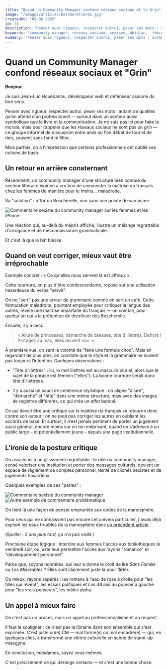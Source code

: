 ```yaml
---
title: "Quand un Community Manager confond réseaux sociaux et le Grin"
image: "/images/articles/bescherelle/01.jpg"
createdAt: "05-06-2025"
id: 14
description: "Penser avec rigueur, respecter autrui, peser ses mots : autant de qualités qu’on attend d’un professionnel — surtout dans un secteur aussi symbolique que le livre et la communication. Je ne suis pas ici pour faire la morale, mais pour rappeler que les réseaux sociaux ne sont pas un grin — ce groupe informel de discussion entre amis où l'on débat de tout et de rien, souvent sans fond ni filtre. Mais parfois, on a l'impression que certains professionnels ont oublié ces notions de base."
keywords: "community manager, réseaux sociaux, sexisme, Abidjan,  féminisme, critique sociale"
summary: "Penser avec rigueur, respecter autrui, peser ses mots : autant de qualités qu’on attend d’un professionnel — surtout dans un secteur aussi symbolique que le livre et la communication. Je ne suis pas ici pour faire la morale, mais pour rappeler que les réseaux sociaux ne sont pas un grin — ce groupe informel de discussion entre amis où l'on débat de tout et de rien, souvent sans fond ni filtre. Mais parfois, on a l'impression que certains professionnels ont oublié ces notions de base."
---
```


# Quand un Community Manager confond réseaux sociaux et "Grin"

**Bonjour.**

Je suis Jean-Luc Houédanou, développeur web et défenseur assumé du bon sens.

Penser avec rigueur, respecter autrui, peser ses mots : autant de qualités qu’on attend d’un professionnel — surtout dans un secteur aussi symbolique que le livre et la communication. Je ne suis pas ici pour faire la morale, mais pour rappeler que les réseaux sociaux ne sont pas un *grin* — ce groupe informel de discussion entre amis où l'on débat de tout et de rien, souvent sans fond ni filtre.

Mais parfois, on a l'impression que certains professionnels ont oublié ces notions de base.

## Un retour en arrière consternant

Récemment, un community manager d'une structure bien connue du secteur littéraire ivoirien a cru bon de commenter la maîtrise du français chez les femmes de manière pour le moins... maladroite.

Sa "solution" : offrir un Bescherelle, non sans une pointe de sarcasme.

![Commentaire sexiste du community manager sur les femmes et les iPhone](/images/articles/bescherelle/01.jpg)

Une réaction qui, au-delà du mépris affiché, illustre un mélange regrettable d'arrogance et de méconnaissance grammaticale.

Et c'est là que le bât blesse.

## Quand on veut corriger, mieux vaut être irréprochable

Exemple concret : « Ce qu'elles nous servent là est affreux ».

Cette tournure, en plus d'être condescendante, repose sur une utilisation hasardeuse du verbe "servir".

On ne "sert" pas une erreur de grammaire comme on sert un café. Cette formulation maladroite, pourtant employée pour critiquer la langue des autres, révèle une maîtrise imparfaite du français — un comble, pour quelqu'un qui a la prétention de distribuer des Bescherelle.

Ensuite, il y a ceci.

> « Allure de princesses, démarche de déesses, tête d'illettrés. Dehors ! Partagez au max, elles doivent voir. »

À première vue, on sent la volonté de "faire une formule choc". Mais en regardant de plus près, on constate que le style et la grammaire ne suivent pas toujours l’intention. 
Quelques observations :


- "Tête d’illettrés" : ici, le mot illettrés est au masculin pluriel, alors que le sujet de la phrase est féminin ("elles"). La bonne tournure serait donc tête d’illettrées.

- Il y a aussi un souci de cohérence stylistique : on aligne "allure", "démarche" et "tête" dans une même structure, mais avec des images de registres différents, ce qui crée un effet bancal.


Ce qui devait être une critique sur la maîtrise du français se retourne donc contre son auteur : on ne peut pas corriger les autres en oubliant les accords de base. Et surtout, il n’est jamais pertinent de porter un jugement aussi général, encore moins sur un ton méprisant, quand on s’adresse à un public large – et potentiellement jeune – depuis une page institutionnelle.


## L'ironie de la posture critique

On assiste ici à un glissement regrettable : le rôle du community manager, censé valoriser une institution et porter des messages culturels, devient un espace de règlement de comptes personnel, teinté de clichés sexistes et de jugements hasardeux.

Quelques exemples de ses "perles" :

![Commentaire sexiste du community manager](/images/articles/bescherelle/03.jpg)  
![Autre exemple de commentaire problématique](/images/articles/bescherelle/04.jpg)

On tient là une façon de penser empruntée aux codes de la manosphère. 

Pour ceux qui ne connaissent pas encore cet univers particulier, j'avais déjà exploré les eaux troubles de la manosphère dans [un précédent article](https://jeanluchouedanou.blogspot.com/2023/04/ma-plongee-dans-les-eaux-troubles-de-la.html). 

(*Spoiler : 2 ans plus tard, ça n'a pas vieilli.*)

Prochaine étape logique : interdire aux femmes l'accès aux bibliothèques le vendredi soir, ou juste leur permettre l'accès aux rayons "romance" et "développement personnel".  

Parce que, soyons honnêtes, qui leur a donné le droit de lire *Sans Famille* ou *Les Misérables* ? Elles sont clairement juste là pour flirter.

Ou mieux, rayons séparés : les romans à l'eau de rose à droite pour "les filles qui rêvent", les essais politiques et *Les 48 lois du pouvoir* à gauche pour "les vrais penseurs", les mâles alpha.

## Un appel à mieux faire

Ce n'est pas un procès, mais un appel au professionnalisme et au respect.

Il faut le souligner : ce n'est pas la librairie dans son ensemble qui s'est exprimée. C'est juste un(e) CM — mal formé(e) ou mal encadré(e) — qui, en quelques clics, a transformé une vitrine culturelle en scène de stand-up misogyne.

En conclusion, mesdames, soyez vous-mêmes.

C'est précisément ce qui dérange certains — et c'est une bonne chose.

